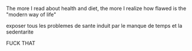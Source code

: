 The more I read about health and diet, the more I realize how flawed is the "modern way of life"

exposer tous les problemes de sante induit par le manque de temps et la sedentarite

FUCK THAT

